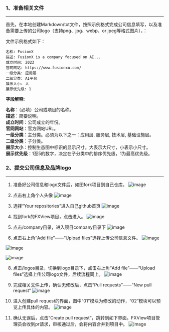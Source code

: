 ### 1、准备相关文件
***
首先，在本地创建Markdown/txt文件，按照示例格式完成公司信息填写，以及准备需要上传的公司logo（支持png、jpg、webp、or jpeg等格式图片），：

文件示例格式如下：


```
名称: FusionX   
描述: FusionX is a company focused on AI... 
成立时间: 2023   
官网网站: https://www.fusionxu.com/   
一级分类: 应用层   
二级分类: AI平台   
展示大小: 大   
展示优先级: 1  
```

**字段解释:**

**名称**​：（必填）公司或项目的名称。  
​**描述**​：简要说明。  
​**成立时间**​：公司成立的年份。  
​**官网网站**​：官方网站URL。  
​**一级分类**​：主分类。必须为以下之一：应用层, 服务层, 技术层, 基础设施层。  
​**二级分类**​：子分类。  
​**展示大小**​：控制生态图中标识的显示尺寸。大表示大尺寸，小表示小尺寸。  
​**展示优先级**​：1至5的数字，决定在子分类中的排序优先级，1为最高优先级。  

### 2、提交公司信息及品牌logo
***
1. 准备好公司信息和logo文件后，如图fork项目到自己仓库。
![image](https://github.com/Ada-pro/FXView/blob/main/doc/picture/01.jpg)

2. 点击右上角个人头像
![image](https://github.com/Ada-pro/FXView/blob/main/doc/picture/02-2.png)

3. 选择“Your  repositories”进入自己github首页
![image](https://github.com/Ada-pro/FXView/blob/main/doc/picture/02-1.jpg)
4. 找到fork的FXView项目，点击进入。
![image](https://github.com/Ada-pro/FXView/blob/main/doc/picture/02.jpg)

5. 点击/company目录，进入项目company目录下
![image](https://github.com/Ada-pro/FXView/blob/main/doc/picture/03.jpg)

6. 点击右上角“Add file”——“Upload files”选择上传公司信息文件。
![image](https://github.com/Ada-pro/FXView/blob/main/doc/picture/04.jpg)

![image](https://github.com/Ada-pro/FXView/blob/main/doc/picture/06.jpg)

![image](https://github.com/Ada-pro/FXView/blob/main/doc/picture/07.jpg)

8. 点击/logos目录，切换到logo目录下，点击右上角“Add file”——“Upload files”选择上传公司logo文件，后续流程同上。
![image](https://github.com/Ada-pro/FXView/blob/main/doc/picture/05.jpg)

9. 完成相关文件上传，确认无修改后，点击“Pull requests”——“New pull request”
![image](https://github.com/Ada-pro/FXView/blob/main/doc/picture/08.jpg)

10. 进入创建pull request的界面，图中“01”模块为修改的动作，“02”模块可以预览上传具体的内容。
![image](https://github.com/Ada-pro/FXView/blob/main/doc/picture/09.jpg)

11. 确认无误后，点击“Create pull request”，跳转到如下界面。FXView项目管理员会收到pr请求，审核通过后，会将内容合并到项目中。
![image](https://github.com/Ada-pro/FXView/blob/main/doc/picture/10.jpg)
